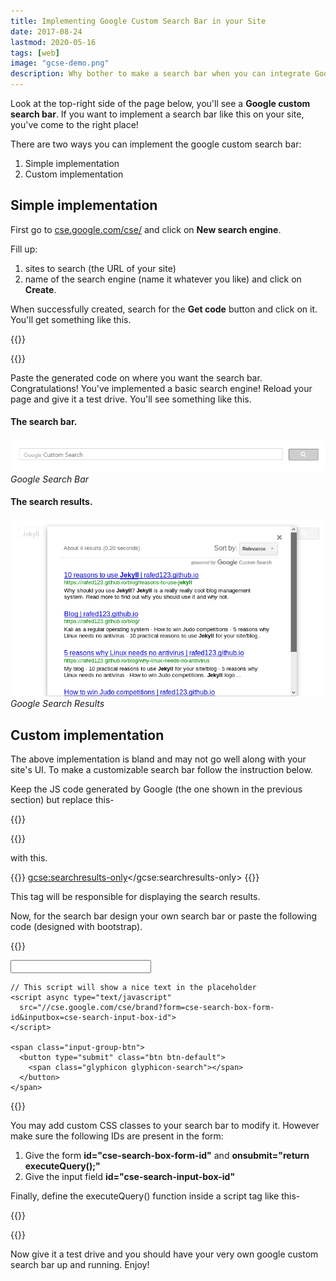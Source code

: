 ```yaml
---
title: Implementing Google Custom Search Bar in your Site
date: 2017-08-24
lastmod: 2020-05-16
tags: [web]
image: "gcse-demo.png"
description: Why bother to make a search bar when you can integrate Google's? Let me show you how.
---
```


Look at the top-right side of the page below, you'll see a **Google custom search bar**. If you want to implement a search bar like this on your site, you've come to the right place!

There are two ways you can implement the google custom search bar:
1. Simple implementation
2. Custom implementation

## Simple implementation

First go to [cse.google.com/cse/](https://cse.google.com/cse/) and click on **New search engine**.

Fill up:
1. sites to search (the URL of your site)
2. name of the search engine (name it whatever you like) and click on **Create**.

When successfully created, search for the **Get code** button and click on it. You'll get something like this.

{{<highlight javascript>}}
<script async src="https://cse.google.com/cse.js?cx=YOUR-CODE"></script>
<div class="gcse-search"></div>
{{</highlight>}}

Paste the generated code on where you want the search bar. Congratulations! You've implemented a basic search engine! Reload your page and give it a test drive. You'll see something like this.

#### The search bar.

![Google Search Bar](gsearch1.png)
*Google Search Bar*

#### The search results.

![Google Search Results](gsearch2.png)
*Google Search Results*

## Custom implementation

The above implementation is bland and may not go well along with your site's UI. To make a customizable search bar follow the instruction below.

Keep the JS code generated by Google (the one shown in the previous section) but replace this-

{{<highlight javascript>}}
<div class="gcse-search"></div>
{{</highlight>}}

with this.

{{<highlight javascript>}}
<gcse:searchresults-only></gcse:searchresults-only>
{{</highlight>}}

This tag will be responsible for displaying the search results.

Now, for the search bar design your own search bar or paste the following code (designed with bootstrap). 

{{<highlight html>}}
<form class="navbar-form navbar-right" id="cse-search-box-form-id" onsubmit="return executeQuery();" role="search">
  <div class="input-group"> 
    <input type="text" class="form-control" id="cse-search-input-box-id" size="25" autocomplete="off">
    
    // This script will show a nice text in the placeholder
    <script async type="text/javascript"
      src="//cse.google.com/cse/brand?form=cse-search-box-form-id&inputbox=cse-search-input-box-id">
    </script>
    
    <span class="input-group-btn">
      <button type="submit" class="btn btn-default">
        <span class="glyphicon glyphicon-search"></span>
      </button>
    </span>
  </div>
</form>
{{</highlight>}}

You may add custom CSS classes to your search bar to modify it. However make sure the following IDs are present in the form:
1. Give the form **id="cse-search-box-form-id"** and **onsubmit="return executeQuery();"**
2. Give the input field **id="cse-search-input-box-id"**

Finally, define the executeQuery() function inside a script tag like this-

{{<highlight javascript>}}
<script>
  function executeQuery() {
    var input = document.getElementById('cse-search-input-box-id');
    var element = google.search.cse.element.getElement('searchresults-only0');
    if (input.value == '') {
      element.clearAllResults();
    } else {
      element.execute(input.value);
    }
    return false;
  }
</script>
{{</highlight>}}

Now give it a test drive and you should have your very own google custom search bar up and running. Enjoy!
